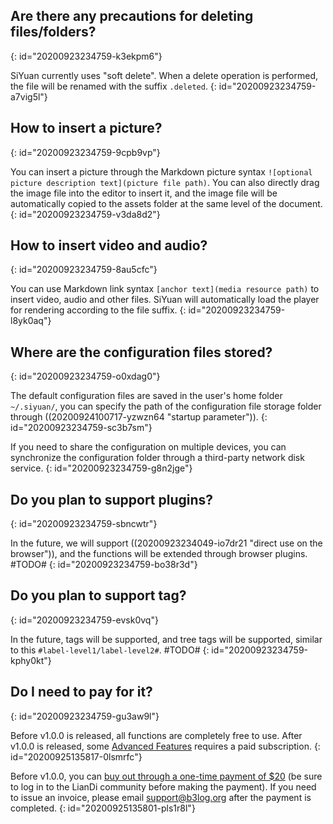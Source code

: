 ## Are there any precautions for deleting files/folders?
{: id="20200923234759-k3ekpm6"}

SiYuan currently uses "soft delete". When a delete operation is performed, the file will be renamed with the suffix `.deleted`.
{: id="20200923234759-a7vig5l"}

## How to insert a picture?
{: id="20200923234759-9cpb9vp"}

You can insert a picture through the Markdown picture syntax `![optional picture description text](picture file path)`. You can also directly drag the image file into the editor to insert it, and the image file will be automatically copied to the assets folder at the same level of the document.
{: id="20200923234759-v3da8d2"}

## How to insert video and audio?
{: id="20200923234759-8au5cfc"}

You can use Markdown link syntax `[anchor text](media resource path)` to insert video, audio and other files. SiYuan will automatically load the player for rendering according to the file suffix.
{: id="20200923234759-l8yk0aq"}

## Where are the configuration files stored?
{: id="20200923234759-o0xdag0"}

The default configuration files are saved in the user's home folder `~/.siyuan/`, you can specify the path of the configuration file storage folder through ((20200924100717-yzwzn64 "startup parameter")).
{: id="20200923234759-sc3b7sm"}

If you need to share the configuration on multiple devices, you can synchronize the configuration folder through a third-party network disk service.
{: id="20200923234759-g8n2jge"}

## Do you plan to support plugins?
{: id="20200923234759-sbncwtr"}

In the future, we will support ((20200923234049-io7dr21 "direct use on the browser")), and the functions will be extended through browser plugins. #TODO#
{: id="20200923234759-bo38r3d"}

## Do you plan to support tag?
{: id="20200923234759-evsk0vq"}

In the future, tags will be supported, and tree tags will be supported, similar to this `#label-level1/label-level2#`. #TODO#
{: id="20200923234759-kphy0kt"}

## Do I need to pay for it?
{: id="20200923234759-gu3aw9l"}

Before v1.0.0 is released, all functions are completely free to use. After v1.0.0 is released, some [Advanced Features](https://github.com/siyuan-note/siyuan/projects/1) requires a paid subscription.
{: id="20200925135817-0lsmrfc"}

Before v1.0.0, you can [buy out through a one-time payment of $20](https://ld246.com/sponsor?price=128&product=siyuan) (be sure to log in to the LianDi community before making the payment). If you need to issue an invoice, please email support@b3log.org after the payment is completed.
{: id="20200925135801-pls1r8l"}
